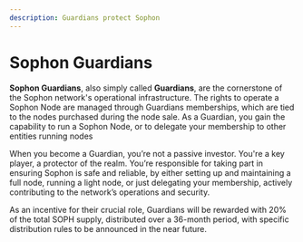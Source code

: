 ```yaml
---
description: Guardians protect Sophon
---
```


# Sophon Guardians

**Sophon Guardians**, also simply called **Guardians**, are the cornerstone of the Sophon network's operational infrastructure. The rights to operate a Sophon Node are managed through Guardians memberships, which are tied to the nodes purchased during the node sale. As a Guardian, you gain the capability to run a Sophon Node, or to delegate your membership to other entities running nodes

When you become a Guardian, you’re not a passive investor. You're a key player, a protector of the realm. You’re responsible for taking part in ensuring Sophon is safe and reliable, by either setting up and maintaining a full node, running a light node, or just delegating your membership, actively contributing to the network’s operations and security.

As an incentive for their crucial role, Guardians will be rewarded with 20% of the total SOPH supply, distributed over a 36-month period, with specific distribution rules to be announced in the near future.
